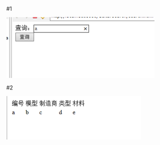 #1

![a](https://github.com/qwerty1234nih/111/blob/master/b.png?raw=true)

#2

![b](https://github.com/qwerty1234nih/111/blob/master/a.png?raw=true)
